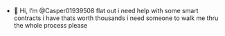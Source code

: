 - 👋 Hi, I’m @Casper01939508
flat out i need help with some smart contracts i have thats worth thousands i need someone to walk me thru the whole process please 

<!---
Casper01939508/Casper01939508 is a ✨ special ✨ repository because its `README.md` (this file) appears on your GitHub profile.
You can click the Preview link to take a look at your changes.
--->
